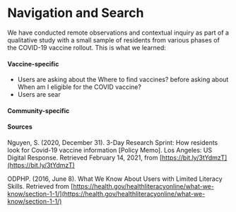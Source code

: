 # Navigation and Search

We have conducted remote observations and contextual inquiry as part of a qualitative study with a small sample of residents from various phases of the COVID-19 vaccine rollout. This is what we learned:   

#### **Vaccine-specific**

* Users are asking about the Where to find vaccines? before asking about When am I eligible for the COVID vaccine?
* Users are sear

#### **Community-specific** 

#### **Sources**

Nguyen, S. \(2020, December 31\). 3-Day Research Sprint: How residents look for Covid-19 vaccine information \[Policy Memo\]. Los Angeles: US Digital Response. Retrieved February 14, 2021, from [https://bit.ly/3tYdmzT](https://bit.ly/3tYdmzT) 

ODPHP. \(2016, June 8\). What We Know About Users with Limited Literacy Skills. Retrieved from [https://health.gov/healthliteracyonline/what-we-know/section-1-1/](https://health.gov/healthliteracyonline/what-we-know/section-1-1/)   


